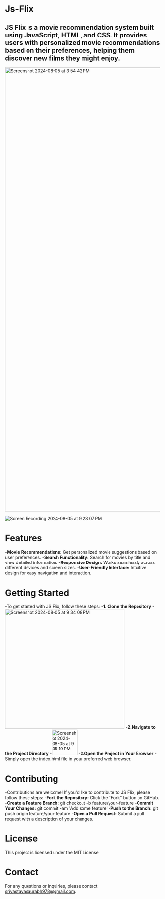 # Js-Flix
JS Flix is a movie recommendation system built using JavaScript, HTML, and CSS. It provides users with personalized movie recommendations based on their preferences, helping them discover new films they might enjoy.
-----------------------------------------------------------------------------------------------------------------------------------------
<img width="1440" alt="Screenshot 2024-08-05 at 3 54 42 PM" src="https://github.com/user-attachments/assets/77a0106e-1cb7-46bf-ba4e-f86c55dad16f">

![Screen Recording 2024-08-05 at 9 23 07 PM](https://github.com/user-attachments/assets/9ea905b1-0775-4592-a260-aa820664cca8)

# Features
-**Movie Recommendations:** Get personalized movie suggestions based on user preferences.
-**Search Functionality:** Search for movies by title and view detailed information.
-**Responsive Design:** Works seamlessly across different devices and screen sizes.
-**User-Friendly Interface:** Intuitive design for easy navigation and interaction.

# Getting Started
-To get started with JS Flix, follow these steps:
-**1. Clone the Repository**
-<img width="388" alt="Screenshot 2024-08-05 at 9 34 08 PM" src="https://github.com/user-attachments/assets/450cc007-da98-4fec-a2da-51996a846a4e">
-**2.Navigate to the Project Directory**
-<img width="83" alt="Screenshot 2024-08-05 at 9 35 19 PM" src="https://github.com/user-attachments/assets/46bf0651-1076-45cf-9dd1-d0297d6147a4">
-**3.Open the Project in Your Browser**
-Simply open the index.html file in your preferred web browser.

# Contributing
-Contributions are welcome! If you'd like to contribute to JS Flix, please follow these steps:
-**Fork the Repository:** Click the "Fork" button on GitHub.
-**Create a Feature Branch:** git checkout -b feature/your-feature
-**Commit Your Changes:** git commit -am 'Add some feature'
-**Push to the Branch:** git push origin feature/your-feature
-**Open a Pull Request:** Submit a pull request with a description of your changes.

# License
This project is licensed under the MIT License 

# Contact
For any questions or inquiries, please contact srivastavasaurabh978@gmail.com.



